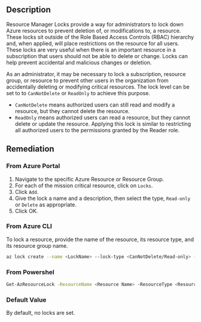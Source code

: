 ## Description

Resource Manager Locks provide a way for administrators to lock down Azure resources to prevent deletion of, or modifications to, a resource. These locks sit outside of the Role Based Access Controls (RBAC) hierarchy and, when applied, will place restrictions on the resource for all users. These locks are very useful when there is an important resource in a subscription that users should not be able to delete or change. Locks can help prevent accidental and malicious changes or deletion.

As an administrator, it may be necessary to lock a subscription, resource group, or resource to prevent other users in the organization from accidentally deleting or modifying critical resources. The lock level can be set to to `CanNotDelete` or `ReadOnly` to achieve this purpose.

- `CanNotDelete` means authorized users can still read and modify a resource, but they cannot delete the resource.
- `ReadOnly` means authorized users can read a resource, but they cannot delete or update the resource. Applying this lock is similar to restricting all authorized users to the permissions granted by the Reader role.

## Remediation

### From Azure Portal

1. Navigate to the specific Azure Resource or Resource Group.
2. For each of the mission critical resource, click on `Locks`.
3. Click `Add`.
4. Give the lock a name and a description, then select the type, `Read-only` or `Delete` as appropriate.
5. Click OK.

### From Azure CLI

To lock a resource, provide the name of the resource, its resource type, and its resource group name.

```bash
az lock create --name <LockName> --lock-type <CanNotDelete/Read-only> -- resource-group <resourceGroupName> --resource-name <resourceName> --resource- type <resourceType>
```

### From Powershel

```bash
Get-AzResourceLock -ResourceName <Resource Name> -ResourceType <Resource Type> -ResourceGroupName <Resource Group Name> -Locktype <CanNotDelete/Read-only>
```

### Default Value

By default, no locks are set.
